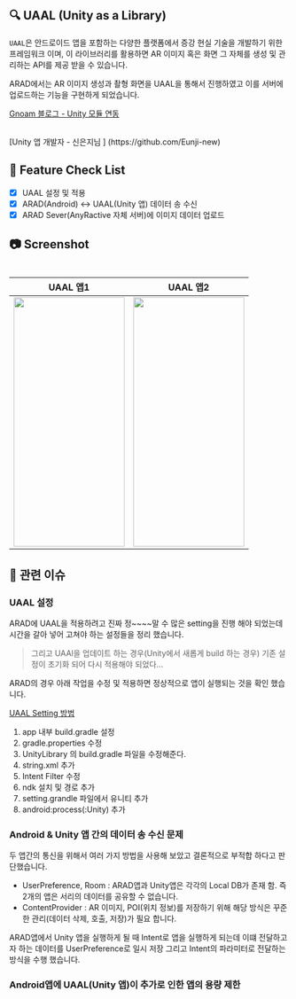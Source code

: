 ## 🔍 UAAL (Unity as a Library)

`UAAL`은 안드로이드 앱을 포함하는 다양한 플랫폼에서 증강 현실 기술을 개발하기 위한 프레임워크 이며, 이 라이브러리를 활용하면 AR 이미지 혹은 화면 그 자체를 생성 및 관리하는 API를 제공 받을 수 있습니다.

ARAD에서는 AR 이미지 생성과 촬형 화면을 UAAL을 통해서 진행하였고 이를 서버에 업로드하는 기능을 구현하게 되었습니다.

[Gnoam 블로그 - Unity 모듈 연동](https://velog.io/@romin1027/안드로이드에서-Uaal-활용1)

<br/>
[Unity 앱 개발자 - 신은지님 ]
(https://github.com/Eunji-new)

## 📝 Feature Check List
  - [x] UAAL 설정 및 적용
  - [x] ARAD(Android) <-> UAAL(Unity 앱) 데이터 송 수신
  - [x] ARAD Sever(AnyRactive 자체 서버)에 이미지 데이터 업로드

## 📷 Screenshot

<!-- 작업한 화면이 있다면 스크린 샷으로 첨부해주세요. -->

<h1 align="center">

|   UAAL 앱1  |   UAAL 앱2   |
| :-------------: | :-------------: |
| <img src="https://github.com/user-attachments/assets/ea1ee3e1-5aab-4933-8fec-63f523134552" width="200" height="450"/> | <img src="https://github.com/user-attachments/assets/16da1ece-2f25-4d59-9e80-4f888d414b73" width="200" height="450"/> | 


</h1>

## 📮 관련 이슈

### UAAL 설정
ARAD에 UAAL을 적용하려고 진짜 정~~~~말 수 많은 setting을 진행 해야 되었는데 시간을 갈아 넣어 고쳐야 하는 설정들을 정리 했습니다.
> 그리고 UAAl을 업데이트 하는 경우(Unity에서 새롭게 build 하는 경우) 기존 설정이 초기화 되어 다시 적용해야 되었다...

ARAD의 경우 아래 작업을 수정 및 적용하면 정상적으로 앱이 실행되는 것을 확인 했습니다. 

[UAAL Setting 방법](https://velog.io/@romin1027/%EC%95%88%EB%93%9C%EB%A1%9C%EC%9D%B4%EB%93%9C%EC%97%90%EC%84%9C-Uaal-%ED%99%9C%EC%9A%A93)

1. app 내부 build.gradle 설정
2. gradle.properties 수정
3. UnityLibrary 의 build.gradle 파일을 수정해준다.
4. string.xml 추가
5. Intent Filter 수정
6. ndk 설치 및 경로 추가
7. setting.grandle 파일에서 유니티 추가
8. android:process(:Unity) 추가

### Android & Unity 앱 간의 데이터 송 수신 문제
두 앱간의 통신을 위해서 여러 가지 방법을 사용해 보았고 결론적으로 부적합 하다고 판단했습니다.
- UserPreference, Room : ARAD앱과 Unity앱은 각각의 Local DB가 존재 함. 즉 2개의 앱은 서리의 데이터를 공유할 수 없습니다.
- ContentProvider : AR 이미지, POI(위치 정보)를 저장하기 위해 해당 방식은 꾸준한 관리(데이터 삭제, 호출, 저장)가 필요 합니다. 

ARAD앱에서 Unity 앱을 실행하게 될 때 Intent로 앱을 실행하게 되는데 이떄 전달하고자 하는 데이터를 UserPreference로 일시 저장 그리고 Intent의 파라미터로 전달하는 방식을 수행 했습니다.

### Android앱에 UAAL(Unity 앱)이 추가로 인한 앱의 용량 제한


